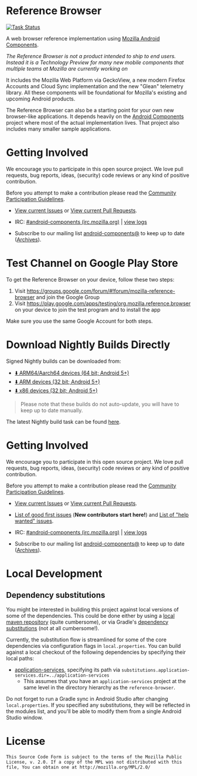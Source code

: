 #  Reference Browser

[![Task Status](https://github.taskcluster.net/v1/repository/mozilla-mobile/reference-browser/master/badge.svg)](https://github.taskcluster.net/v1/repository/mozilla-mobile/reference-browser/master/latest)

A web browser reference implementation using [Mozilla Android Components](https://github.com/mozilla-mobile/android-components).

*The Reference Browser is not a product intended to ship to end users. Instead it is a Technology Preview for many new mobile components that multiple teams at Mozilla are currently working on*

It includes the Mozilla Web Platform via GeckoView, a new modern Firefox Accounts and Cloud Sync implementation and the new "Glean" telemetry library. All these components will be foundational for Mozilla's existing and upcoming Android products.

The Reference Browser can also be a starting point for your own new browser-like applications. It depends heavily on the [Android Components](https://github.com/mozilla-mobile/android-components) project where most of the actual implementation lives. That project also includes many smaller sample applications.

# Getting Involved

We encourage you to participate in this open source project. We love pull requests, bug reports, ideas, (security) code reviews or any kind of positive contribution.

Before you attempt to make a contribution please read the [Community Participation Guidelines](https://www.mozilla.org/en-US/about/governance/policies/participation/).

* [View current Issues](https://github.com/mozilla-mobile/reference-browser/issues) or [View current Pull Requests](https://github.com/mozilla-mobile/reference-browser/pulls).

* IRC: [#android-components (irc.mozilla.org)](https://wiki.mozilla.org/IRC) | [view logs](https://mozilla.logbot.info/android-components/)

* Subscribe to our mailing list [android-components@](https://lists.mozilla.org/listinfo/android-components) to keep up to date ([Archives](https://lists.mozilla.org/pipermail/android-components/)).


# Test Channel on Google Play Store

To get the Reference Browser on your device, follow these two steps:

1) Visit https://groups.google.com/forum/#!forum/mozilla-reference-browser and join the Google Group
2) Visit https://play.google.com/apps/testing/org.mozilla.reference.browser on your device to join the test program and to install the app

Make sure you use the same Google Account for both steps.

# Download Nightly Builds Directly

Signed Nightly builds can be downloaded from:

* [⬇️ ARM64/Aarch64 devices (64 bit; Android 5+)](https://index.taskcluster.net/v1/task/project.mobile.reference-browser.signed-nightly.nightly.latest/artifacts/public/target.aarch64.apk)
* [⬇️ ARM devices (32 bit; Android 5+)](https://index.taskcluster.net/v1/task/project.mobile.reference-browser.signed-nightly.nightly.latest/artifacts/public/target.arm.apk)
* [⬇️ x86  devices (32 bit; Android 5+)](https://index.taskcluster.net/v1/task/project.mobile.reference-browser.signed-nightly.nightly.latest/artifacts/public/target.x86.apk)

> Please note that these builds do not auto-update, you will have to keep up to date manually.

The latest Nightly build task can be found [here](https://tools.taskcluster.net/index/project.mobile.reference-browser.signed-nightly.nightly/latest).

# Getting Involved

We encourage you to participate in this open source project. We love pull requests, bug reports, ideas, (security) code reviews or any kind of positive contribution.

Before you attempt to make a contribution please read the [Community Participation Guidelines](https://www.mozilla.org/en-US/about/governance/policies/participation/).

* [View current Issues](https://github.com/mozilla-mobile/reference-browser/issues) or [View current Pull Requests](https://github.com/mozilla-mobile/reference-browser/pulls).

* [List of good first issues](https://github.com/mozilla-mobile/reference-browser/issues?q=is%3Aissue+is%3Aopen+label%3A%22good+first+issue%22) (**New contributors start here!**) and [List of "help wanted" issues](https://github.com/mozilla-mobile/reference-browser/issues?q=is%3Aissue+is%3Aopen+label%3A%22help+wanted%22).

* IRC: [#android-components (irc.mozilla.org)](https://wiki.mozilla.org/IRC) | [view logs](https://mozilla.logbot.info/android-components/)

* Subscribe to our mailing list [android-components@](https://lists.mozilla.org/listinfo/android-components) to keep up to date ([Archives](https://lists.mozilla.org/pipermail/android-components/)).

# Local Development

## Dependency substitutions

You might be interested in building this project against local versions of some of the dependencies.
This could be done either by using a [local maven repository](https://mozilla-mobile.github.io/android-components/contributing/testing-components-inside-app) (quite cumbersome), or via Gradle's [dependency substitutions](https://docs.gradle.org/current/userguide/customizing_dependency_resolution_behavior.html) (not at all cumbersome!).

Currently, the substitution flow is streamlined for some of the core dependencies via configuration flags in `local.properties`. You can build against a local checkout of the following dependencies by specifying their local paths:
- [application-services](https://github.com/mozilla/application-services), specifying its path via `substitutions.application-services.dir=../application-services`
  - This assumes that you have an `application-services` project at the same level in the directory hierarchy as the `reference-browser`.

Do not forget to run a Gradle sync in Android Studio after changing `local.properties`. If you specified any substitutions, they will be reflected in the modules list, and you'll be able to modify them from a single Android Studio window.

# License

    This Source Code Form is subject to the terms of the Mozilla Public
    License, v. 2.0. If a copy of the MPL was not distributed with this
    file, You can obtain one at http://mozilla.org/MPL/2.0/
